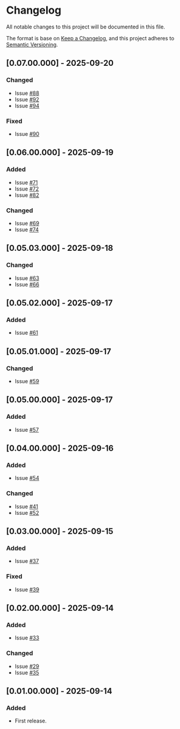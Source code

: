 # Changelog
All notable changes to this project will be documented in this file.

The format is base on [Keep a Changelog](https://keepachangelog.com/en/1.1.0/), and this project adheres to [Semantic Versioning](https://semver.org/spec/v2.0.0.html).


## [0.07.00.000] - 2025-09-20
### Changed
- Issue [#88](https://github.com/j3-signalroom/cc-clients-lib/issues/88)
- Issue [#92](https://github.com/j3-signalroom/cc-clients-lib/issues/92)
- Issue [#94](https://github.com/j3-signalroom/cc-clients-lib/issues/94)

### Fixed
- Issue [#90](https://github.com/j3-signalroom/cc-clients-lib/issues/90)

## [0.06.00.000] - 2025-09-19
### Added
- Issue [#71](https://github.com/j3-signalroom/cc-clients-lib/issues/71)
- Issue [#72](https://github.com/j3-signalroom/cc-clients-lib/issues/72)
- Issue [#82](https://github.com/j3-signalroom/cc-clients-lib/issues/82)

### Changed
- Issue [#69](https://github.com/j3-signalroom/cc-clients-lib/issues/69)
- Issue [#74](https://github.com/j3-signalroom/cc-clients-lib/issues/74)

## [0.05.03.000] - 2025-09-18
### Changed
- Issue [#63](https://github.com/j3-signalroom/cc-clients-lib/issues/63)
- Issue [#66](https://github.com/j3-signalroom/cc-clients-lib/issues/66)

## [0.05.02.000] - 2025-09-17
### Added
- Issue [#61](https://github.com/j3-signalroom/cc-clients-lib/issues/61)

## [0.05.01.000] - 2025-09-17
### Changed
- Issue [#59](https://github.com/j3-signalroom/cc-clients-lib/issues/59)

## [0.05.00.000] - 2025-09-17
### Added
- Issue [#57](https://github.com/j3-signalroom/cc-clients-lib/issues/57)

## [0.04.00.000] - 2025-09-16
### Added
- Issue [#54](https://github.com/j3-signalroom/cc-clients-lib/issues/54)

### Changed
- Issue [#41](https://github.com/j3-signalroom/cc-clients-lib/issues/41)
- Issue [#52](https://github.com/j3-signalroom/cc-clients-lib/issues/52)

## [0.03.00.000] - 2025-09-15
### Added
- Issue [#37](https://github.com/j3-signalroom/cc-clients-lib/issues/37)

### Fixed
- Issue [#39](https://github.com/j3-signalroom/cc-clients-lib/issues/39)

## [0.02.00.000] - 2025-09-14
### Added
- Issue [#33](https://github.com/j3-signalroom/cc-clients-lib/issues/33)

### Changed
- Issue [#29](https://github.com/j3-signalroom/cc-clients-lib/issues/29)
- Issue [#35](https://github.com/j3-signalroom/cc-clients-lib/issues/35)

## [0.01.00.000] - 2025-09-14
### Added
- First release.
